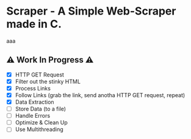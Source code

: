 # Scraper - A Simple Web-Scraper made in C.

aaa

⚠️ Work In Progress ⚠️
---
- [X] HTTP GET Request
- [X] Filter out the stinky HTML
- [X] Process Links
- [X] Follow Links (grab the link, send anotha HTTP GET request, repeat)
- [X] Data Extraction
- [ ] Store Data (to a file)
- [ ] Handle Errors
- [ ] Optimize & Clean Up
- [ ] Use Multithreading
